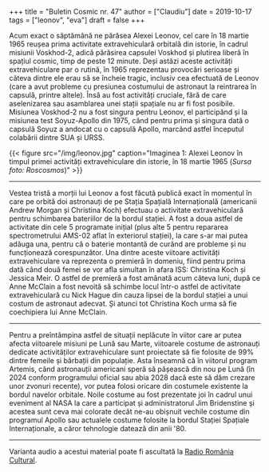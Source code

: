 +++
title = "Buletin Cosmic nr. 47"
author = ["Claudiu"]
date = 2019-10-17
tags = ["leonov", "eva"]
draft = false
+++

Acum exact o săptămână ne părăsea Alexei Leonov, cel care în 18 martie 1965 reușea prima activitate extravehiculară orbitală din istorie, în cadrul misiunii Voskhod-2, adică părăsirea capsulei Voskhod și plutirea liberă în spațiul cosmic, timp de peste 12 minute. Deși astăzi aceste activități extravehiculare par o rutină, în 1965 reprezentau provocări serioase și câteva dintre ele erau să se încheie tragic, inclusiv cea efectuată de Leonov (care a avut probleme cu presiunea costumului de astronaut la reintrarea în capsulă, printre altele). Însă au fost activități cruciale, fără de care aselenizarea sau asamblarea unei stații spațiale nu ar fi fost posibile. Misiunea Voskhod-2 nu a fost singura pentru Leonov, el participând și la misiunea test Soyuz-Apollo din 1975, când pentru prima și singura dată o capsulă Soyuz a andocat cu o capsulă Apollo, marcând astfel începutul colabării dintre SUA și URSS.

{{< figure src="/img/leonov.jpg" caption="Imaginea 1: Alexei Leonov în timpul primei activități extravehiculare din istorie, în 18 martie 1965 (_Sursa foto: Roscosmos_)" >}}

---

Vestea tristă a morții lui Leonov a fost făcută publică exact în momentul în care pe orbită doi astronauți de pe Stația Spațială Internațională (americanii Andrew Morgan și Christina Koch) efectuau o activitate extravehiculară pentru schimbarea bateriilor de la bordul stației. A fost a doua astfel de activitate din cele 5 programate inițial (plus alte 5 pentru repararea spectrometrului AMS-02 aflat în exteriorul stației), la care s-ar mai putea adăuga una, pentru că o baterie montantă de curând are probleme și nu funcționează corespunzător. Una dintre aceste viitoare activități extravehiculare va reprezenta o premieră în domeniu, fiind pentru prima dată când două femei se vor afla simultan în afara ISS: Christina Koch și Jessica Meir. O astfel de premieră a fost amânată acum câteva luni, după ce Anne McClain a fost nevoită să schimbe locul într-o astfel de activitate extravehiculară cu Nick Hague din cauza lipsei de la bordul stației a unui costum de astronaut adecvat. Și atunci tot Christina Koch urma să fie coechipiera lui Anne McClain.

---

Pentru a preîntâmpina astfel de situații neplăcute în viitor care ar putea afecta viitoarele misiuni pe Lună sau Marte, viitoarele costume de astronauți dedicate activităților extravehiculare sunt proiectate să fie folosite de 99% dintre femeile și bărbații din populație. Asta înseamnă că în viitorul program Artemis, când astronauții americani speră să pășească din nou pe Lună (în 2024 conform programului oficial sau abia 2028 dacă este să dăm crezare unor zvonuri recente), vor putea folosi oricare din costumele existente la bordul navelor orbitale. Noile costume au fost prezentate joi în cadrul unui eveniment al NASA la care a participat și administratorul Jim Bridenstine și acestea sunt ceva mai colorate decât ne-au obișnuit vechile costume din programul Apollo sau actualele costume folosite la bordul Stației Spațiale Internaționale, a căror tehnologie datează din anii '80.

---

Varianta audio a acestui material poate fi ascultată la [Radio România Cultural](https://radioromaniacultural.ro/buletin-cosmic-37/).